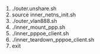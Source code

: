 1. ./outer.unshare.sh
2. source inner_netns_init.sh
3. ./outer_vlan888.sh
4. ./inner_mount_ppp.sh
5. ./inner_pppoe_client.sh
6. ./inner_teardown_pppoe_client.sh
7. exit
